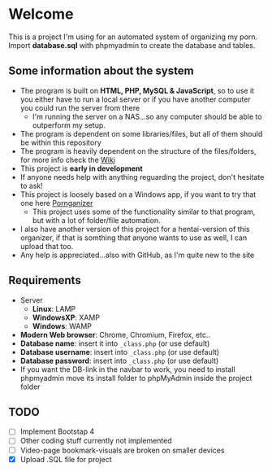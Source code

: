# Welcome
This is a project I'm using for an automated system of organizing my porn. Import **database.sql** with phpmyadmin to create the database and tables.

## Some information about the system
- The program is built on **HTML, PHP, MySQL & JavaScript**, so to use it you either have to run a local server or if you have another computer you could run the server from there
  - I'm running the server on a NAS...so any computer should be able to outperform my setup.
- The program is dependent on some libraries/files, but all of them should be within this repository
- The program is heavily dependent on the structure of the files/folders, for more info check the [Wiki](../../wiki/videos)
- This project is **early in development**
- If anyone needs help with anything reguarding the project, don't hesitate to ask!
- This project is loosely based on a Windows app, if you want to try that one here [Pornganizer](https://pornganizer.org)
  - This project uses some of the functionality similar to that program, but with a lot of folder/file automation.
- I also have another version of this project for a hentai-version of this organizer, if that is somthing that anyone wants to use as well, I can upload that too.
- Any help is appreciated...also with GitHub, as I'm quite new to the site

## Requirements
- Server
  - **Linux**: LAMP
  - **WindowsXP**: XAMP
  - **Windows**: WAMP
- **Modern Web browser**: Chrome, Chromium, Firefox, etc..
- **Database name**: insert it into ```_class.php``` (or use default)
- **Database username**: insert into ```_class.php``` (or use default)
- **Database password**: insert into ```_class.php``` (or use default)
- If you want the DB-link in the navbar to work, you need to install phpmyadmin move its install folder to phpMyAdmin inside the project folder

## TODO
- [ ] Implement Bootstap 4
- [ ] Other coding stuff currently not implemented
- [ ] Video-page bookmark-visuals are broken on smaller devices
- [x] Upload .SQL file for project
